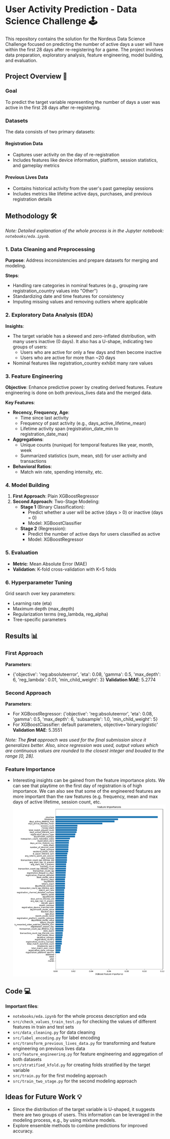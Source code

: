 # User Activity Prediction - Data Science Challenge 🕹️

This repository contains the solution for the Nordeus Data Science Challenge focused on predicting the number of active days a user will have within the first 28 days after re-registering for a game. The project involves data preparation, exploratory analysis, feature engineering, model building, and evaluation.

## Project Overview 🎯

### Goal
To predict the target variable representing the number of days a user was active in the first 28 days after re-registering.

### Datasets
The data consists of two primary datasets:

#### Registration Data
- Captures user activity on the day of re-registration
- Includes features like device information, platform, session statistics, and gameplay metrics

#### Previous Lives Data
- Contains historical activity from the user's past gameplay sessions
- Includes metrics like lifetime active days, purchases, and previous registration details

## Methodology 🛠️

*Note: Detailed explanation of the whole process is in the Jupyter notebook: `notebooks/eda.ipynb`.*

### 1. Data Cleaning and Preprocessing
**Purpose**: Address inconsistencies and prepare datasets for merging and modeling.

**Steps**:
- Handling rare categories in nominal features (e.g., grouping rare registration_country values into "Other")
- Standardizing date and time features for consistency
- Imputing missing values and removing outliers where applicable

### 2. Exploratory Data Analysis (EDA)
**Insights**:
- The target variable has a skewed and zero-inflated distribution, with many users inactive (0 days). It also has a U-shape, indicating two groups of users:
  - Users who are active for only a few days and then become inactive
  - Users who are active for more than ~20 days
- Nominal features like registration_country exhibit many rare values

### 3. Feature Engineering
**Objective**: Enhance predictive power by creating derived features. Feature engineering is done on both previous_lives data and the merged data.

**Key Features**:
- **Recency, Frequency, Age**:
  - Time since last activity
  - Frequency of past activity (e.g., days_active_lifetime_mean)
  - Lifetime activity span (registration_date_min to registration_date_max)
- **Aggregations**:
  - Unique counts (nunique) for temporal features like year, month, week
  - Summarized statistics (sum, mean, std) for user activity and transactions
- **Behavioral Ratios**:
  - Match win rate, spending intensity, etc.

### 4. Model Building
1. **First Approach**: Plain XGBoostRegressor
2. **Second Approach**: Two-Stage Modeling:
   - **Stage 1** (Binary Classification):
     - Predict whether a user will be active (days > 0) or inactive (days = 0)
     - Model: XGBoostClassifier
   - **Stage 2** (Regression):
     - Predict the number of active days for users classified as active
     - Model: XGBoostRegressor

### 5. Evaluation
- **Metric**: Mean Absolute Error (MAE)
- **Validation**: K-fold cross-validation with K=5 folds

### 6. Hyperparameter Tuning
Grid search over key parameters:
- Learning rate (eta)
- Maximum depth (max_depth)
- Regularization terms (reg_lambda, reg_alpha)
- Tree-specific parameters

## Results 📊

### First Approach
**Parameters**:
- {'objective': 'reg:absoluteerror', 'eta': 0.08, 'gamma': 0.5, 'max_depth': 6, 'reg_lambda': 0.01, 'min_child_weight': 3}
**Validation MAE**: 5.2774

### Second Approach
**Parameters**:
- For XGBoostRegressor: {'objective': 'reg:absoluteerror', 'eta': 0.08, 'gamma': 0.5, 'max_depth': 6, 'subsample': 1.0, 'min_child_weight': 5}
- For XGBoostClassifier: default parameters, objective='binary:logistic'
**Validation MAE**: 5.3551

*Note: The **first** approach was used for the final submission since it generalizes better. Also, since regression was used, output values which are continuous values are rounded to the closest integer and bouded to the range [0, 28].*

### Feature Importance
- Interesting insights can be gained from the feature importance plots. We can see that playtime on the first day of registration is of high importance. We can also see that some of the engineered features are more important than the raw features (e.g. frequency, mean and max days of active lifetime, session count, etc.
![alt text](feature_importance.png)

## Code 💻
**Important files**:
- `notebooks/eda.ipynb` for the whole process description and eda
- `src/check_values_train_test.py` for checking the values of different features in train and test sets
- `src/data_cleaning.py` for data cleaning
- `src/label_encoding.py` for label encoding
- `src/transform_previous_lives_data.py` for transforming and feature engineering on previous lives data
- `src/feature_engineering.py` for feature engineering and aggregation of both datasets
- `src/stratified_kfold.py` for creating folds stratified by the target variable
- `src/train.py` for the first modeling approach
- `src/train_two_stage.py` for the second modeling approach

## Ideas for Future Work 💡
- Since the distribution of the target variable is U-shaped, it suggests there are two groups of users. This information can be leveraged in the modeling process, e.g., by using mixture models.
- Explore ensemble methods to combine predictions for improved accuracy.
